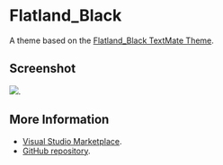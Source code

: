 # Flatland_Black

A theme based on the [Flatland_Black TextMate Theme](http://colorsublime.com/theme/Flatland_Black).


## Screenshot
![](https://raw.githubusercontent.com/gerane/VSCodeThemes/master/gerane.Theme-Flatland_Black/screenshot.png).


## More Information
* [Visual Studio Marketplace](https://marketplace.visualstudio.com/items/gerane.Theme-FlatlandBlack).
* [GitHub repository](https://github.com/gerane/VSCodeThemes).
